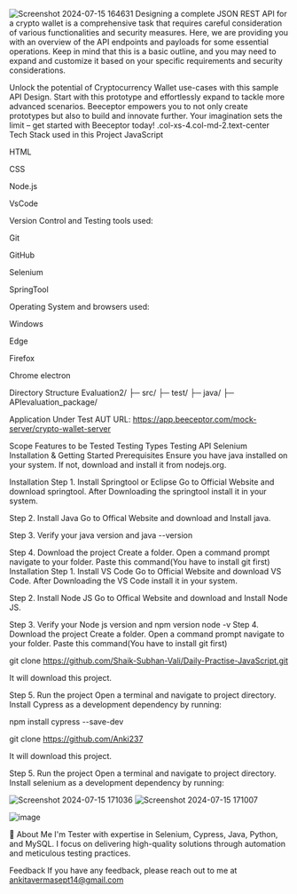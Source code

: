 ![Screenshot 2024-07-15 164631](https://github.com/user-attachments/assets/e2cdf25a-12cf-4199-a5fa-7152fee488ba)
Designing a complete JSON REST API for a crypto wallet is a comprehensive task that requires careful consideration of various functionalities and security measures. Here, we are providing you with an overview of the API endpoints and payloads for some essential operations. Keep in mind that this is a basic outline, and you may need to expand and customize it based on your specific requirements and security considerations.

Unlock the potential of Cryptocurrency Wallet use-cases with this sample API Design. Start with this prototype and effortlessly expand to tackle more advanced scenarios. Beeceptor empowers you to not only create prototypes but also to build and innovate further. Your imagination sets the limit – get started with Beeceptor today! .col-xs-4.col-md-2.text-center
Tech Stack used in this Project JavaScript

HTML

CSS

Node.js

VsCode

Version Control and Testing tools used:

Git

GitHub

Selenium

SpringTool

Operating System and browsers used:

Windows

Edge

Firefox

Chrome
electron

Directory Structure Evaluation2/ ├─ src/ ├─ test/ ├─ java/ ├─ APIevaluation_package/

Application Under Test AUT URL: https://app.beeceptor.com/mock-server/crypto-wallet-server

Scope Features to be Tested Testing Types Testing API
Selenium Installation & Getting Started Prerequisites Ensure you have java installed on your system. If not, download and install it from nodejs.org.

Installation Step 1. Install Springtool or Eclipse Go to Official Website and download springtool. After Downloading the springtool install it in your system.

Step 2. Install Java Go to Offical Website and download and Install java.

Step 3. Verify your java version and java --version

Step 4. Download the project Create a folder. Open a command prompt navigate to your folder. Paste this command(You have to install git first)
Installation
Step 1. Install VS Code
Go to Official Website and download VS Code. After Downloading the VS Code install it in your system.

Step 2. Install Node JS
Go to Offical Website and download and Install Node JS.

Step 3. Verify your Node js version and npm version
node -v
Step 4. Download the project
Create a folder. Open a command prompt navigate to your folder. Paste this command(You have to install git first)

git clone https://github.com/Shaik-Subhan-Vali/Daily-Practise-JavaScript.git

It will download this project.

Step 5. Run the project
Open a terminal and navigate to project directory. Install Cypress as a development dependency by running:

npm install cypress --save-dev


git clone https://github.com/Anki237

It will download this project.

Step 5. Run the project Open a terminal and navigate to project directory. Install selenium as a development dependency by running:

![Screenshot 2024-07-15 171036](https://github.com/user-attachments/assets/95f98d74-eff4-4191-a728-769d0af16b43)
![Screenshot 2024-07-15 171007](https://github.com/user-attachments/assets/92f946d1-cb48-42a6-a794-533221999181)

![image](https://github.com/user-attachments/assets/32bd8ef8-09dd-4b3c-b8d2-bd3054ed9a5b)




🚀 About Me I'm Tester with expertise in Selenium, Cypress, Java, Python, and MySQL. I focus on delivering high-quality solutions through automation and meticulous testing practices.

Feedback If you have any feedback, please reach out to me at ankitavermasept14@gmail.com
